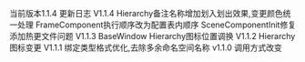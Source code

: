 当前版本1.1.4
更新日志
V1.1.4   Hierarchy备注名称增加划入划出效果,变更颜色统一处理
		 FrameComponent执行顺序改为配置表内顺序
		 SceneComponentInit修复添加热更文件问题
V1.1.3   BaseWindow Hierarchy图标位置调换
V1.1.2   Hierarchy图标变更
V1.1.1   绑定类型格式优化,去除多余命名空间名称
v1.1.0   调用方式改变